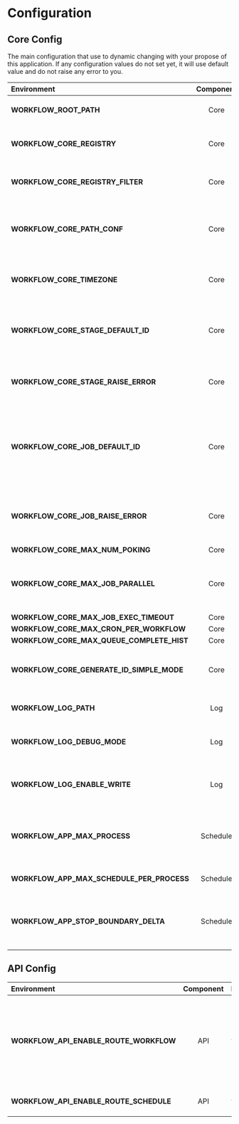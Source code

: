 # Configuration

## Core Config

The main configuration that use to dynamic changing with your propose of this
application. If any configuration values do not set yet, it will use default value
and do not raise any error to you.

| Environment                                | Component | Default                           | Description                                                                                                        | Remark                                 |
|:-------------------------------------------|:---------:|:----------------------------------|:-------------------------------------------------------------------------------------------------------------------|----------------------------------------|
| **WORKFLOW_ROOT_PATH**                     |   Core    | `.`                               | The root path of the workflow application.                                                                         |                                        |
| **WORKFLOW_CORE_REGISTRY**                 |   Core    | `src`                             | List of importable string for the hook stage.                                                                      |                                        |
| **WORKFLOW_CORE_REGISTRY_FILTER**          |   Core    | `ddeutil.workflow.utils`          | List of importable string for the filter template.                                                                 |                                        |
| **WORKFLOW_CORE_PATH_CONF**                |   Core    | `conf`                            | The config path that keep all template `.yaml` files.                                                              | This value will join to the root path. |
| **WORKFLOW_CORE_TIMEZONE**                 |   Core    | `Asia/Bangkok`                    | A Timezone string value that will pass to `ZoneInfo` object.                                                       |                                        |
| **WORKFLOW_CORE_STAGE_DEFAULT_ID**         |   Core    | `true`                            | A flag that enable default stage ID that use for catch an execution output.                                        |                                        |
| **WORKFLOW_CORE_STAGE_RAISE_ERROR**        |   Core    | `false`                           | A flag that all stage raise StageException from stage execution.                                                   |                                        |
| **WORKFLOW_CORE_JOB_DEFAULT_ID**           |   Core    | `false`                           | A flag that enable default job ID that use for catch an execution output. The ID that use will be sequence number. |                                        |
| **WORKFLOW_CORE_JOB_RAISE_ERROR**          |   Core    | `true`                            | A flag that all job raise JobException from job strategy execution.                                                |                                        |
| **WORKFLOW_CORE_MAX_NUM_POKING**           |   Core    | `4`                               | .                                                                                                                  |                                        |
| **WORKFLOW_CORE_MAX_JOB_PARALLEL**         |   Core    | `2`                               | The maximum job number that able to run parallel in workflow executor.                                             |                                        |
| **WORKFLOW_CORE_MAX_JOB_EXEC_TIMEOUT**     |   Core    | `600`                             |                                                                                                                    |                                        |
| **WORKFLOW_CORE_MAX_CRON_PER_WORKFLOW**    |   Core    | `5`                               |                                                                                                                    |                                        |
| **WORKFLOW_CORE_MAX_QUEUE_COMPLETE_HIST**  |   Core    | `16`                              |                                                                                                                    |                                        |
| **WORKFLOW_CORE_GENERATE_ID_SIMPLE_MODE**  |   Core    | `true`                            | A flog that enable generating ID with `md5` algorithm.                                                             |                                        |
| **WORKFLOW_LOG_PATH**                      |    Log    | `./logs`                          | The log path of the workflow saving log.                                                                           |                                        |
| **WORKFLOW_LOG_DEBUG_MODE**                |    Log    | `true`                            | A flag that enable logging with debug level mode.                                                                  |                                        |
| **WORKFLOW_LOG_ENABLE_WRITE**              |    Log    | `true`                            | A flag that enable logging object saving log to its destination.                                                   |                                        |
| **WORKFLOW_APP_MAX_PROCESS**               | Schedule  | `2`                               | The maximum process worker number that run in scheduler app module.                                                |                                        |
| **WORKFLOW_APP_MAX_SCHEDULE_PER_PROCESS**  | Schedule  | `100`                             | A schedule per process that run parallel.                                                                          |                                        |
| **WORKFLOW_APP_STOP_BOUNDARY_DELTA**       | Schedule  | `'{"minutes": 5, "seconds": 20}'` | A time delta value that use to stop scheduler app in json string format.                                           |                                        |

## API Config

| Environment                             |  Component  | Default | Description                                                                        | Remark |
|:----------------------------------------|:-----------:|---------|------------------------------------------------------------------------------------|--------|
| **WORKFLOW_API_ENABLE_ROUTE_WORKFLOW**  |     API     | `true`  | A flag that enable workflow route to manage execute manually and workflow logging. |        |
| **WORKFLOW_API_ENABLE_ROUTE_SCHEDULE**  |     API     | `true`  | A flag that enable run scheduler.                                                  |        |
